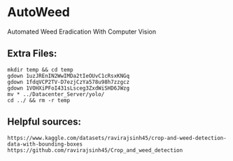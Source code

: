 # AutoWeed
Automated Weed Eradication With Computer Vision


## Extra Files:

```
mkdir temp && cd temp
gdown 1uzJREnIN2WwIMDa2tIeOUvC1cRsxKNGq
gdown 1fdqVCP2TV-D7ezjCzYa578u98h7zzgcz
gdown 1VOHXiPFoI431sLsceg3ZxdWiSHD6JWzg
mv * ../Datacenter_Server/yolo/
cd ../ && rm -r temp
```

## Helpful sources: 
```
https://www.kaggle.com/datasets/ravirajsinh45/crop-and-weed-detection-data-with-bounding-boxes
https://github.com/ravirajsinh45/Crop_and_weed_detection
```
